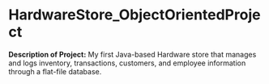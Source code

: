 # HardwareStore_ObjectOrientedProject

**Description of Project:**
My first Java-based Hardware store that manages and logs inventory, transactions, customers, and employee information through a flat-file database.
